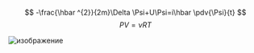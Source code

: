 $$ -\frac{\hbar ^{2}}{2m}\Delta \Psi+U\Psi=i\hbar \pdv{\Psi}{t} $$
$$ PV=\nu RT $$

![изображение](https://user-images.githubusercontent.com/114712862/203835295-056bf945-b7ca-412b-8448-e00b8df4c6d1.png)
